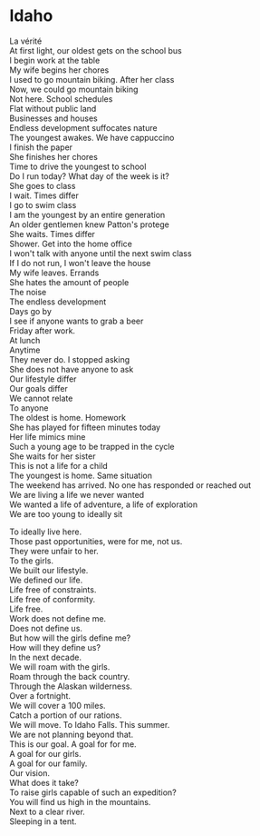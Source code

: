 # Idaho 

La vérité  
At first light, our oldest gets on the school bus  
I begin work at the table  
My wife begins her chores  
I used to go mountain biking. After her class  
Now, we could go mountain biking  
Not here. School schedules  
Flat without public land  
Businesses and houses  
Endless development suffocates nature  
The youngest awakes. We have cappuccino  
I finish the paper  
She finishes her chores  
Time to drive the youngest to school  
Do I run today? What day of the week is it?  
She goes to class  
I wait. Times differ  
I go to swim class  
I am the youngest by an entire generation  
An older gentlemen knew Patton's protege  
She waits. Times differ  
Shower. Get into the home office  
I won't talk with anyone until the next swim class  
If I do not run, I won't leave the house  
My wife leaves. Errands  
She hates the amount of people  
The noise  
The endless development  
Days go by  
I see if anyone wants to grab a beer  
Friday after work.  
At lunch  
Anytime  
They never do. I stopped asking  
She does not have anyone to ask  
Our lifestyle differ  
Our goals differ  
We cannot relate  
To anyone  
The oldest is home. Homework  
She has played for fifteen minutes today  
Her life mimics mine  
Such a young age to be trapped in the cycle  
She waits for her sister  
This is not a life for a child  
The youngest is home. Same situation  
The weekend has arrived. No one has responded or reached out  
We are living a life we never wanted  
We wanted a life of adventure, a life of exploration  
We are too young to ideally sit  

To ideally live here.  
Those past opportunities, were for me, not us.  
They were unfair to her.  
To the girls.  
We built our lifestyle.  
We defined our life.  
Life free of constraints.  
Life free of conformity.  
Life free.  
Work does not define me.  
Does not define us.  
But how will the girls define me?  
How will they define us?  
In the next decade.  
We will roam with the girls.  
Roam through the back country.  
Through the Alaskan wilderness.  
Over a fortnight.  
We will cover a 100 miles.  
Catch a portion of our rations.  
We will move. To Idaho Falls. This summer.  
We are not planning beyond that.  
This is our goal. 
A goal for for me.  
A goal for our girls.  
A goal for our family.  
Our vision.  
What does it take?  
To raise girls capable of such an expedition?  
You will find us high in the mountains.  
Next to a clear river.  
Sleeping in a tent.  
